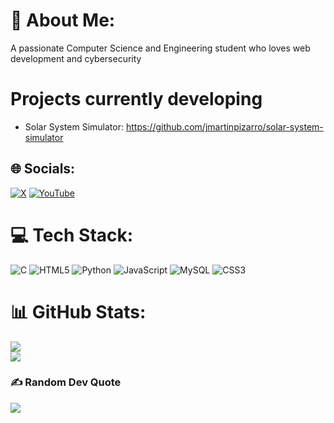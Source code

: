 # 💫 About Me:
A passionate Computer Science and Engineering student who loves web development and cybersecurity

# Projects currently developing
- Solar System Simulator: https://github.com/jmartinpizarro/solar-system-simulator


## 🌐 Socials:
[![X](https://img.shields.io/badge/X-black.svg?logo=X&logoColor=white)](https://x.com/jmpcodedev) [![YouTube](https://img.shields.io/badge/YouTube-%23FF0000.svg?logo=YouTube&logoColor=white)](https://youtube.com/@jmpcodedev) 

# 💻 Tech Stack:
![C](https://img.shields.io/badge/c-%2300599C.svg?style=for-the-badge&logo=c&logoColor=white) ![HTML5](https://img.shields.io/badge/html5-%23E34F26.svg?style=for-the-badge&logo=html5&logoColor=white) ![Python](https://img.shields.io/badge/python-3670A0?style=for-the-badge&logo=python&logoColor=ffdd54) ![JavaScript](https://img.shields.io/badge/javascript-%23323330.svg?style=for-the-badge&logo=javascript&logoColor=%23F7DF1E) ![MySQL](https://img.shields.io/badge/mysql-%2300000f.svg?style=for-the-badge&logo=mysql&logoColor=white) ![CSS3](https://img.shields.io/badge/css3-%231572B6.svg?style=for-the-badge&logo=css3&logoColor=white)
# 📊 GitHub Stats:
![](https://github-readme-streak-stats.herokuapp.com/?user=jmartinpizarro&theme=dark&hide_border=false)<br/>
![](https://github-readme-stats.vercel.app/api/top-langs/?username=jmartinpizarro&theme=dark&hide_border=false&include_all_commits=false&count_private=false&layout=compact)

### ✍️ Random Dev Quote
![](https://quotes-github-readme.vercel.app/api?type=horizontal&theme=radical)

<!-- Proudly created with GPRM ( https://gprm.itsvg.in ) -->
